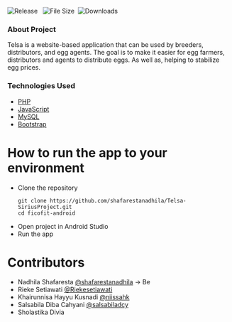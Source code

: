 ![Release](https://img.shields.io/github/v/release/shafarestanadhila/Telsa-SiriusProject) &nbsp;
![File Size](https://img.shields.io/github/repo-size/shafarestanadhila/Telsa-SiriusProject?logo=github)&nbsp;
![Downloads](https://img.shields.io/github/downloads/shafarestanadhila/Telsa-SiriusProject/total)&nbsp;


### About Project

Telsa is a website-based application that can be used by breeders, distributors, and egg agents. The goal is to make it easier for egg farmers, distributors and agents to distribute eggs. As well as, helping to stabilize egg prices.

### Technologies Used

* [PHP](https://www.w3schools.com/php/)
* [JavaScript](https://www.w3schools.com/js/)
* [MySQL](https://www.w3schools.com/mysql)
* [Bootstrap](https://getbootstrap.com/docs/5.0/)


# How to run the app to your environment

* Clone the repository
  ```
  git clone https://github.com/shafarestanadhila/Telsa-SiriusProject.git
  cd ficofit-android
  ```
* Open project in Android Studio
* Run the app

# Contributors

* Nadhila Shafaresta [@shafarestanadhila](https://github.com/shafarestanadhila) -> Be
* Rieke Setiawati [@Riekesetiawati](https://github.com/Riekesetiawati)
* Khairunnisa Hayyu Kusnadi [@niissahk](https://github.com/niissahk)
* Salsabila Diba Cahyani [@salsabiladcy](https://github.com/salsabiladcy)
* Sholastika Divia
